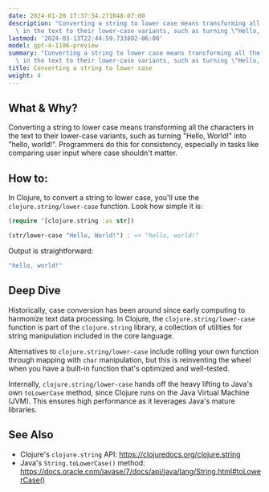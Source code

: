 ```yaml
---
date: 2024-01-20 17:37:54.271048-07:00
description: "Converting a string to lower case means transforming all the characters\
  \ in the text to their lower-case variants, such as turning \"Hello, World!\" into\u2026"
lastmod: '2024-03-13T22:44:59.733802-06:00'
model: gpt-4-1106-preview
summary: "Converting a string to lower case means transforming all the characters\
  \ in the text to their lower-case variants, such as turning \"Hello, World!\" into\u2026"
title: Converting a string to lower case
weight: 4
---
```


## What & Why?
Converting a string to lower case means transforming all the characters in the text to their lower-case variants, such as turning "Hello, World!" into "hello, world!". Programmers do this for consistency, especially in tasks like comparing user input where case shouldn't matter.

## How to:
In Clojure, to convert a string to lower case, you'll use the `clojure.string/lower-case` function. Look how simple it is:

```clojure
(require '[clojure.string :as str])

(str/lower-case "Hello, World!") ; => "hello, world!"
```

Output is straightforward:

```clojure
"hello, world!"
```

## Deep Dive
Historically, case conversion has been around since early computing to harmonize text data processing. In Clojure, the `clojure.string/lower-case` function is part of the `clojure.string` library, a collection of utilities for string manipulation included in the core language.

Alternatives to `clojure.string/lower-case` include rolling your own function through mapping with `char` manipulation, but this is reinventing the wheel when you have a built-in function that's optimized and well-tested.

Internally, `clojure.string/lower-case` hands off the heavy lifting to Java's own `toLowerCase` method, since Clojure runs on the Java Virtual Machine (JVM). This ensures high performance as it leverages Java's mature libraries.

## See Also
- Clojure's `clojure.string` API: https://clojuredocs.org/clojure.string
- Java's `String.toLowerCase()` method: https://docs.oracle.com/javase/7/docs/api/java/lang/String.html#toLowerCase()
